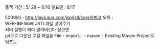 플젝 기간 : 5/ 28 ~ 6/16
발표일 : 6/17

500에러 - http://java.sun.com/jsp/jstl/core어쩌고 오류 : <br>
WEB-INF/lib에 JSTL파일 넣어주기 <br>
서버 실행이 되다 말아버린다 싶으면 <br>
git으로 다운된 로컬 파일을 File - import... - maven - Existing Maven Project로 임포트 <br>
